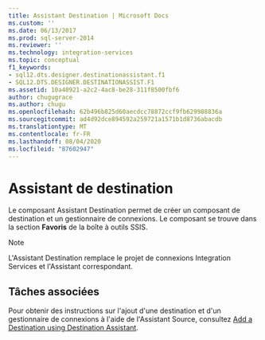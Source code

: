 ```yaml
---
title: Assistant Destination | Microsoft Docs
ms.custom: ''
ms.date: 06/13/2017
ms.prod: sql-server-2014
ms.reviewer: ''
ms.technology: integration-services
ms.topic: conceptual
f1_keywords:
- sql12.dts.designer.destinationassistant.f1
- SQL12.DTS.DESIGNER.DESTINATIONASSIST.F1
ms.assetid: 10a40921-a2c2-4ac8-be28-311f8500fbf6
author: chugugrace
ms.author: chugu
ms.openlocfilehash: 62b496b825d60aecdcc78872ccf9fb629988836a
ms.sourcegitcommit: ad4d92dce894592a259721a1571b1d8736abacdb
ms.translationtype: MT
ms.contentlocale: fr-FR
ms.lasthandoff: 08/04/2020
ms.locfileid: "87602947"
---
```

# <a name="destination-assistant"></a>Assistant de destination
  Le composant Assistant Destination permet de créer un composant de destination et un gestionnaire de connexions. Le composant se trouve dans la section **Favoris** de la boîte à outils SSIS.  
  
> [!NOTE]  
>  L'Assistant Destination remplace le projet de connexions Integration Services et l'Assistant correspondant.  
  
## <a name="related-tasks"></a>Tâches associées  
 Pour obtenir des instructions sur l'ajout d'une destination et d'un gestionnaire de connexions à l'aide de l'Assistant Source, consultez [Add a Destination using Destination Assistant](../add-a-destination-using-destination-assistant.md).  
  
  
